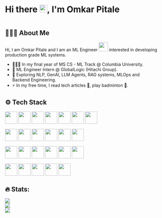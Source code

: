 # Hi there <img src="https://media.giphy.com/media/hvRJCLFzcasrR4ia7z/giphy.gif" width="25px">, I'm Omkar Pitale
<p align="left"><img src="https://komarev.com/ghpvc/?username=cyberknight1803&style=flat-square&color=blue" alt=""></p>

## 👨🏻‍💻 About Me
Hi, I am Omkar Pitale and I am an ML Engineer <img src="https://media.giphy.com/media/WUlplcMpOCEmTGBtBW/giphy.gif" width="30"> interested in developing production grade ML systems.
* 👨🏻‍🎓 In my final year of MS CS - ML Track @ Columbia University.
* 💼 ML Engineer Intern @ GlobalLogic (Hitachi Group).
* 🌱 Exploring NLP, GenAI, LLM Agents, RAG systems, MLOps and Backend Engineering.
* ⚡️ In my free time, I read tech articles 📄, play badminton 🏸. 


## ⚙️ Tech Stack 
<img src="https://cdn.jsdelivr.net/gh/devicons/devicon@latest/icons/python/python-original.svg" width="40" height="40"/> <img src="https://cdn.jsdelivr.net/gh/devicons/devicon@latest/icons/c/c-original.svg" width="40" height="40"/> <img src="https://cdn.jsdelivr.net/gh/devicons/devicon@latest/icons/cplusplus/cplusplus-original.svg" width="40" height="40"/> <img src="https://cdn.jsdelivr.net/gh/devicons/devicon@latest/icons/typescript/typescript-original.svg" width="40" height="40"/> <img src="https://cdn.jsdelivr.net/gh/devicons/devicon@latest/icons/bash/bash-original.svg" width="40" height="40"/> <img src="https://cdn.jsdelivr.net/gh/devicons/devicon@latest/icons/html5/html5-original.svg" width="40" height="40"/> <img src="https://cdn.jsdelivr.net/gh/devicons/devicon@latest/icons/latex/latex-original.svg" width="40" height="40"/>

<img src="https://cdn.jsdelivr.net/gh/devicons/devicon@latest/icons/numpy/numpy-original.svg" width="40" height="40"/> <img src="https://cdn.jsdelivr.net/gh/devicons/devicon@latest/icons/scikitlearn/scikitlearn-original.svg" width="40" height="40"/> <img src="https://cdn.jsdelivr.net/gh/devicons/devicon@latest/icons/pytorch/pytorch-original.svg" width="40" height="40"/> <img src="https://cdn.jsdelivr.net/gh/devicons/devicon@latest/icons/tensorflow/tensorflow-original.svg" width="40" height="40"/> <img src="https://cdn.jsdelivr.net/gh/devicons/devicon@latest/icons/anaconda/anaconda-original.svg" width="40" height="40"/> <img src="https://cdn.jsdelivr.net/gh/devicons/devicon@latest/icons/streamlit/streamlit-original.svg" width="40" height="40"/> 



<img src="https://cdn.jsdelivr.net/gh/devicons/devicon@latest/icons/flask/flask-original.svg" width="40" height="40"/> <img src="https://cdn.jsdelivr.net/gh/devicons/devicon@latest/icons/fastapi/fastapi-original.svg" width="40" height="40"/> <img src="https://cdn.jsdelivr.net/gh/devicons/devicon@latest/icons/nextjs/nextjs-original.svg" width="40" height="40"/> <img src="https://cdn.jsdelivr.net/gh/devicons/devicon@latest/icons/nodejs/nodejs-original.svg" width="40" height="40"/> <img src="https://cdn.jsdelivr.net/gh/devicons/devicon@latest/icons/nodejs/nodejs-original-wordmark.svg" width="40" height="40" />
<img src="https://cdn.jsdelivr.net/gh/devicons/devicon@latest/icons/postgresql/postgresql-original.svg" width="40" height="40"/> 






<img src="https://cdn.jsdelivr.net/gh/devicons/devicon@latest/icons/googlecloud/googlecloud-original.svg" width="40" height="40"/> <img src="https://cdn.jsdelivr.net/gh/devicons/devicon@latest/icons/git/git-original.svg" width="40" height="40" /> <img src="https://cdn.jsdelivr.net/gh/devicons/devicon@latest/icons/docker/docker-original-wordmark.svg" width="40" height="40" /> <img src="https://cdn.jsdelivr.net/gh/devicons/devicon@latest/icons/kubernetes/kubernetes-original.svg" width="40" height="40"/> <img src="https://cdn.jsdelivr.net/gh/devicons/devicon@latest/icons/linux/linux-original.svg" width="40" height="40"/>



          
          


## 🔥 Stats:
![](https://github-readme-stats.vercel.app/api?username=CyberKnight1803&theme=dark&hide_border=false&include_all_commits=false&count_private=true)<br/>
![](https://github-readme-streak-stats.herokuapp.com/?user=CyberKnight1803&theme=dark&hide_border=false)<br/>
![](https://github-readme-stats.vercel.app/api/top-langs/?username=CyberKnight1803&theme=dark&hide_border=false&include_all_commits=false&count_private=true&layout=compact)

<!--
**CyberKnight1803/CyberKnight1803** is a ✨ _special_ ✨ repository because its `README.md` (this file) appears on your GitHub profile.

Here are some ideas to get you started:

- 🔭 I’m currently working on ...
- 🌱 I’m currently learning ...
- 👯 I’m looking to collaborate on ...
- 🤔 I’m looking for help with ...
- 💬 Ask me about ...
- 📫 How to reach me: ...
- 😄 Pronouns: ...
- ⚡ Fun fact: ...
-->
